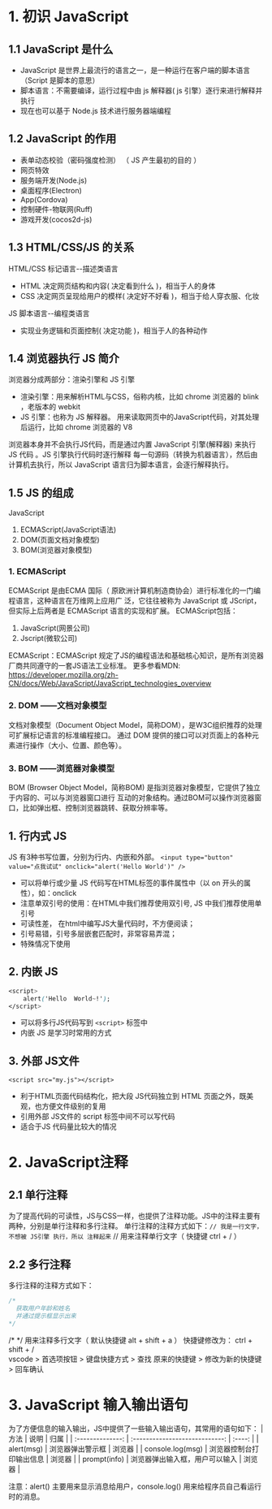 # 1. 初识 JavaScript
## 1.1 JavaScript 是什么
- JavaScript 是世界上最流行的语言之一，是一种运行在客户端的脚本语言 （Script 是脚本的意思）
- 脚本语言：不需要编译，运行过程中由 js 解释器( js 引擎）逐行来进行解释并执行
- 现在也可以基于 Node.js 技术进行服务器端编程

## 1.2 JavaScript 的作用
- 表单动态校验（密码强度检测）  （ JS 产生最初的目的 ）
- 网页特效
- 服务端开发(Node.js)
- 桌面程序(Electron)
- App(Cordova) 
- 控制硬件-物联网(Ruff)
- 游戏开发(cocos2d-js)
## 1.3 HTML/CSS/JS 的关系
HTML/CSS 标记语言--描述类语言 
- HTML 决定网页结构和内容( 决定看到什么 )，相当于人的身体
- CSS 决定网页呈现给用户的模样( 决定好不好看 )，相当于给人穿衣服、化妆

JS 脚本语言--编程类语言 
- 实现业务逻辑和页面控制( 决定功能 )，相当于人的各种动作
## 1.4 浏览器执行 JS 简介
浏览器分成两部分：渲染引擎和 JS 引擎
- 渲染引擎：用来解析HTML与CSS，俗称内核，比如 chrome 浏览器的 blink ，老版本的 webkit
- JS 引擎：也称为 JS 解释器。 用来读取网页中的JavaScript代码，对其处理后运行，比如 chrome  浏览器的 V8

浏览器本身并不会执行JS代码，而是通过内置 JavaScript 引擎(解释器) 来执行 JS 代码 。JS 引擎执行代码时逐行解释
每一句源码（转换为机器语言），然后由计算机去执行，所以 JavaScript 语言归为脚本语言，会逐行解释执行。
## 1.5 JS 的组成
JavaScript
1. ECMAScript(JavaScript语法)
2. DOM(页面文档对象模型)
3. BOM(浏览器对象模型)

### 1. ECMAScript
ECMAScript 是由ECMA 国际（ 原欧洲计算机制造商协会）进行标准化的一门编程语言，这种语言在万维网上应用广
泛，它往往被称为 JavaScript 或 JScript，但实际上后两者是 ECMAScript 语言的实现和扩展。
ECMAScript包括：
1. JavaScript(网景公司)
2. Jscript(微软公司)

ECMAScript：ECMAScript 规定了JS的编程语法和基础核心知识，是所有浏览器厂商共同遵守的一套JS语法工业标准。
更多参看MDN:  https://developer.mozilla.org/zh-CN/docs/Web/JavaScript/JavaScript_technologies_overview

### 2. DOM ——文档对象模型
文档对象模型（Document Object Model，简称DOM），是W3C组织推荐的处理可扩展标记语言的标准编程接口。
通过 DOM 提供的接口可以对页面上的各种元素进行操作（大小、位置、颜色等）。

### 3. BOM ——浏览器对象模型
BOM (Browser Object Model，简称BOM) 是指浏览器对象模型，它提供了独立于内容的、可以与浏览器窗口进行
互动的对象结构。通过BOM可以操作浏览器窗口，比如弹出框、控制浏览器跳转、获取分辨率等。
## 1. 行内式 JS
JS 有3种书写位置，分别为行内、内嵌和外部。 
`<input type="button" value="点我试试" onclick="alert('Hello World')" />`
- 可以将单行或少量 JS 代码写在HTML标签的事件属性中（以 on 开头的属性），如：onclick
- 注意单双引号的使用：在HTML中我们推荐使用双引号, JS 中我们推荐使用单引号
- 可读性差， 在html中编写JS大量代码时，不方便阅读；
- 引号易错，引号多层嵌套匹配时，非常容易弄混；
- 特殊情况下使用

## 2. 内嵌 JS
```css
<script>
    alert('Hello  World~!');
</script>
```
- 可以将多行JS代码写到 `<script>` 标签中
- 内嵌 JS 是学习时常用的方式

## 3. 外部 JS文件
`<script src="my.js"></script>`
- 利于HTML页面代码结构化，把大段 JS代码独立到 HTML 页面之外，既美观，也方便文件级别的复用
- 引用外部 JS文件的 script 标签中间不可以写代码
- 适合于JS 代码量比较大的情况

# 2. JavaScript注释
## 2.1 单行注释
为了提高代码的可读性，JS与CSS一样，也提供了注释功能。JS中的注释主要有两种，分别是单行注释和多行注释。
单行注释的注释方式如下：`// 我是一行文字，不想被 JS引擎 执行，所以 注释起来`
//  用来注释单行文字（  快捷键   ctrl  +  /   ）

## 2.2 多行注释
多行注释的注释方式如下：
```css
/*
  获取用户年龄和姓名
  并通过提示框显示出来
*/
```
/* */  用来注释多行文字（ 默认快捷键  alt +  shift  + a ） 
快捷键修改为：   ctrl + shift  +  /  
vscode > 首选项按钮  >  键盘快捷方式 >  查找 原来的快捷键  > 修改为新的快捷键 > 回车确认

# 3. JavaScript 输入输出语句
为了方便信息的输入输出，JS中提供了一些输入输出语句，其常用的语句如下：
|       方法       |              说明              |  归属  |
| :--------------: | :----------------------------: | :----: |
|    alert(msg)    |        浏览器弹出警示框        | 浏览器 |
| console.log(msg) |    浏览器控制台打印输出信息    | 浏览器 |
|   prompt(info)   | 浏览器弹出输入框，用户可以输入 | 浏览器 |

注意：alert() 主要用来显示消息给用户，console.log() 用来给程序员自己看运行时的消息。


